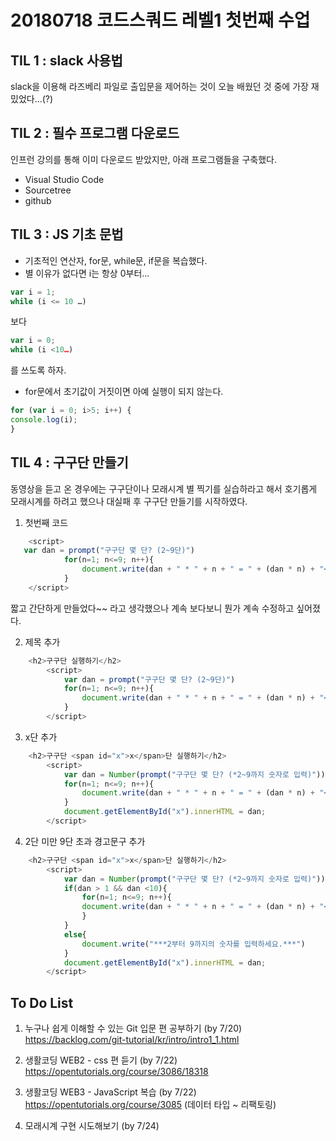 # 20180718 코드스쿼드 레벨1 첫번째 수업

## TIL 1 : slack 사용법

slack을 이용해 라즈베리 파일로 출입문을 제어하는 것이 오늘 배웠던 것 중에 가장 재밌었다...(?)

## TIL 2 : 필수 프로그램 다운로드
인프런 강의를 통해 이미 다운로드 받았지만, 아래 프로그램들을 구축했다.
- Visual Studio Code
- Sourcetree
- github

## TIL 3 : JS 기초 문법
- 기초적인 연산자, for문, while문, if문을 복습했다.
- 별 이유가 없다면 i는 항상 0부터...
```javascript
var i = 1;
while (i <= 10 …) 
```
보다 
```javascript
var i = 0;
while (i <10…)
```
를 쓰도록 하자.

- for문에서 초기값이 거짓이면 아예 실행이 되지 않는다.
```javascript
for (var i = 0; i>5; i++) {
console.log(i);
}
```

## TIL 4 : 구구단 만들기
동영상을 듣고 온 경우에는 구구단이나 모래시계 별 찍기를 실습하라고 해서 호기롭게 모래시계를 하려고 했으나 대실패 후 구구단 만들기를 시작하였다.

1. 첫번째 코드
```javascript
    <script>
   var dan = prompt("구구단 몇 단? (2~9단)")
            for(n=1; n<=9; n++){
                document.write(dan + " * " + n + " = " + (dan * n) + "<br>");
            }
    </script>
```
짧고 간단하게 만들었다~~ 라고 생각했으나 계속 보다보니 뭔가 계속 수정하고 싶어졌다.

2. 제목 추가
```javascript
    <h2>구구단 실행하기</h2>
        <script>
            var dan = prompt("구구단 몇 단? (2~9단)")
            for(n=1; n<=9; n++){
                document.write(dan + " * " + n + " = " + (dan * n) + "<br>");
            } 
        </script>
```

3. x단 추가
```javascript
    <h2>구구단 <span id="x">x</span>단 실행하기</h2>
        <script>
            var dan = Number(prompt("구구단 몇 단? (*2~9까지 숫자로 입력)"))
            for(n=1; n<=9; n++){
                document.write(dan + " * " + n + " = " + (dan * n) + "<br>");
            } 
            document.getElementById("x").innerHTML = dan;
        </script>
```

4. 2단 미만 9단 초과 경고문구 추가

```javascript
    <h2>구구단 <span id="x">x</span>단 실행하기</h2>
        <script>
            var dan = Number(prompt("구구단 몇 단? (*2~9까지 숫자로 입력)"))
            if(dan > 1 && dan <10){
                for(n=1; n<=9; n++){
                document.write(dan + " * " + n + " = " + (dan * n) + "<br>");
                }
            }
            else{
                document.write("***2부터 9까지의 숫자를 입력하세요.***")
            }
            document.getElementById("x").innerHTML = dan;
        </script>
```

## To Do List
1. 누구나 쉽게 이해할 수 있는 Git 입문 편 공부하기 (by 7/20)
https://backlog.com/git-tutorial/kr/intro/intro1_1.html 

2. 생활코딩 WEB2 - css 편 듣기 (by 7/22)
https://opentutorials.org/course/3086/18318

3. 생활코딩 WEB3 - JavaScript 복습 (by 7/22)
https://opentutorials.org/course/3085
(데이터 타입 ~ 리팩토링)

4. 모래시계 구현 시도해보기 (by 7/24)